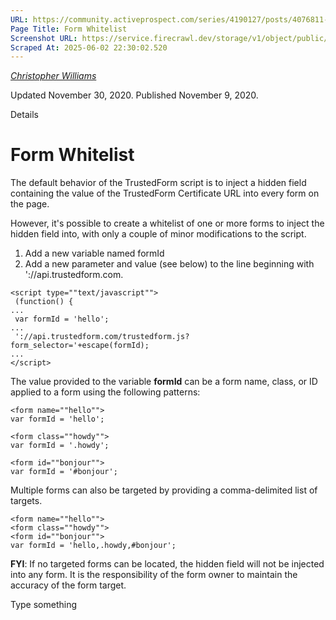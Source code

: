 ```yaml
---
URL: https://community.activeprospect.com/series/4190127/posts/4076811-form-whitelist
Page Title: Form Whitelist
Screenshot URL: https://service.firecrawl.dev/storage/v1/object/public/media/screenshot-5bd6eadc-754a-4f09-a7c1-ed5f1eb456fe.png
Scraped At: 2025-06-02 22:30:02.520
---
```



[_Christopher Williams_](https://community.activeprospect.com/memberships/7846678-christopher-williams)

Updated November 30, 2020. Published November 9, 2020.

Details

# Form Whitelist

The default behavior of the TrustedForm script is to inject a hidden field containing the value of the TrustedForm Certificate URL into every form on the page.

However, it's possible to create a whitelist of one or more forms to inject the hidden field into, with only a couple of minor modifications to the script.

1. Add a new variable named formId
2. Add a new parameter and value (see below) to the line beginning with '://api.trustedform.com.

```
<script type=""text/javascript"">
 (function() {
...
 var formId = 'hello';
...
 '://api.trustedform.com/trustedform.js?form_selector='+escape(formId);
...
</script>
```

The value provided to the variable **formId** can be a form name, class, or ID applied to a form using the following patterns:

```
<form name=""hello"">
var formId = 'hello';

<form class=""howdy"">
var formId = '.howdy';

<form id=""bonjour"">
var formId = '#bonjour';
```

Multiple forms can also be targeted by providing a comma-delimited list of targets.

```
<form name=""hello"">
<form class=""howdy"">
<form id=""bonjour"">
var formId = 'hello,.howdy,#bonjour';
```

**FYI**: If no targeted forms can be located, the hidden field will not be injected into any form. It is the responsibility of the form owner to maintain the accuracy of the form target.

Type something
